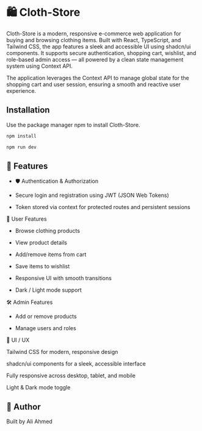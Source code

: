 # 🛍️ Cloth-Store

Cloth-Store is a modern, responsive e-commerce web application for buying and browsing clothing items. Built with React, TypeScript, and Tailwind CSS, the app features a sleek and accessible UI using shadcn/ui components. It supports secure authentication, shopping cart, wishlist, and role-based admin access — all powered by a clean state management system using Context API.

The application leverages the Context API to manage global state for the shopping cart and user session, ensuring a smooth and reactive user experience.

## Installation

Use the package manager npm to install Cloth-Store.

```bash
npm install
```

```bash
npm run dev
```

## 🚀 Features

- 🛡️ Authentication & Authorization

- Secure login and registration using JWT (JSON Web Tokens)

- Token stored via context for protected routes and persistent sessions

👤 User Features

- Browse clothing products

- View product details

- Add/remove items from cart

- Save items to wishlist

- Responsive UI with smooth transitions

- Dark / Light mode support

🛠️ Admin Features

- Add or remove products

- Manage users and roles

💅 UI / UX

Tailwind CSS for modern, responsive design

shadcn/ui components for a sleek, accessible interface

Fully responsive across desktop, tablet, and mobile

Light & Dark mode toggle

## 👤 Author

Built by Ali Ahmed
